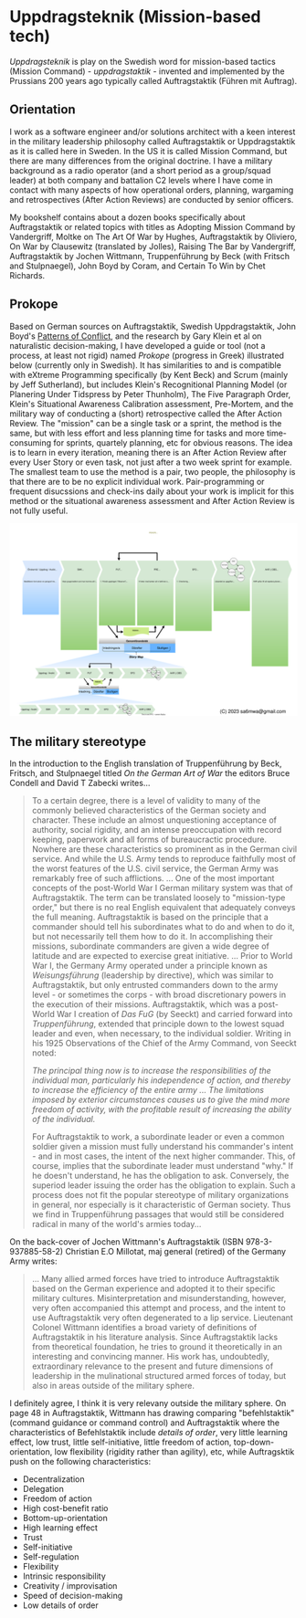 # Uppdragsteknik (Mission-based tech)

*Uppdragsteknik* is play on the Swedish word for mission-based tactics (Mission
Command) - *uppdragstaktik* - invented and implemented by the Prussians 200
years ago typically called Auftragstaktik (Führen mit Auftrag).

## Orientation

I work as a software engineer and/or solutions architect with a keen interest
in the military leadership philosophy called Auftragstaktik or Uppdragstaktik
as it is called here in Sweden. In the US it is called Mission Command, but
there are many differences from the original doctrine. I have a military
background as a radio operator (and a short period as a group/squad leader) at
both company and battalion C2 levels where I have come in contact with many
aspects of how operational orders, planning, wargaming and retrospectives
(After Action Reviews) are conducted by senior officers.

My bookshelf contains about a dozen books specifically about Auftragstaktik or
related topics with titles as Adopting Mission Command by Vandergriff, Moltke
on The Art Of War by Hughes, Auftragstaktik by Oliviero, On War by Clausewitz
(translated by Jolles), Raising The Bar by Vandergriff, Auftragstaktik by
Jochen Wittmann, Truppenführung by Beck (with Fritsch and Stulpnaegel), John
Boyd by Coram, and Certain To Win by Chet Richards.

## Prokope

Based on German sources on Auftragstaktik, Swedish Uppdragstaktik,
John Boyd's [Patterns of Conflict](http://www.projectwhitehorse.com/pdfs/boyd/patterns%20of%20conflict.pdf), and the research by Gary Klein et al on naturalistic decision-making, I have
developed a guide or tool (not a process, at least not rigid) named *Prokope*
(progress in Greek) illustrated below (currently only in Swedish). It has
similarities to and is compatible with eXtreme Programming specifically (by Kent
Beck) and Scrum (mainly by Jeff Sutherland), but includes Klein's Recognitional
Planning Model (or Planering Under Tidspress by Peter Thunholm), The Five
Paragraph Order, Klein's Situational Awareness Calibration assessment,
Pre-Mortem, and the military way of conducting a (short) retrospective called
the After Action Review. The "mission" can be a single task or a sprint, the
method is the same, but with less effort and less planning time for tasks and
more time-consuming for sprints, quartely planning, etc for obvious reasons.
The idea is to learn in every iteration, meaning there is an After Action
Review after every User Story or even task, not just after a two week sprint
for example. The smallest team to use the method is a pair, two people, the
philosophy is that there are to be no explicit individual work.
Pair-programming or frequent disucssions and check-ins daily about your work is
implicit for this method or the situational awareness assessment and After
Action Review is not fully useful.

![PROKOPE](prokope.svg)

## The military stereotype 

In the introduction to the English translation of Truppenführung by Beck,
Fritsch, and Stulpnaegel titled *On the German Art of War* the editors Bruce
Condell and David T Zabecki writes...

> To a certain degree, there is a level of validity to many of the commonly
> believed characteristics of the German society and character. These include an
> almost unquestioning acceptance of authority, social rigidity, and an intense
> preoccupation with record keeping, paperwork and all forms of bureaucractic
> procedure. Nowhere are these characteristics so prominent as in the German
> civil service. And while the U.S. Army tends to reproduce faithfully most of
> the worst features of the U.S. civil service, the German Army was remarkably
> free of such afflictions.
> ...
> One of the most important concepts of the post-World War I German military
> system was that of Auftragstaktik. The term can be translated loosely to
> "mission-type order," but there is no real English equivalent that adequately
> conveys the full meaning. Auftragstaktik is based on the principle that a
> commander should tell his subordinates what to do and when to do it, but not
> necessarily tell them how to do it. In accomplishing their missions,
> subordinate commanders are given a wide degree of latitude and are expected to
> exercise great initiative.
> ...
> Prior to World War I, the Germany Army operated under a principle known as
> *Weisungsführung* (leadership by directive), which was similar to
> Auftragstaktik, but only entrusted commanders down to the army level - or
> sometimes the corps - with broad discretionary powers in the execution of
> their missions. Auftragstaktik, which was a post-World War I creation of *Das
> FuG* (by Seeckt) and carried forward into *Truppenführung*, extended that
> principle down to the lowest squad leader and even, when necessary, to the
> individual soldier. Writing in his 1925 Observations of the Chief of the
> Army Command, von Seeckt noted:
>
> *The principal thing now is to increase the responsibilities of the individual
> man, particularly his independence of action, and thereby to increase the
> efficiency of the entire army ... The limitations imposed by exterior
> circumstances causes us to give the mind more freedom of activity, with the
> profitable result of increasing the ability of the individual.*
>
> For Auftragstaktik to work, a subordinate leader or even a common soldier
> given a mission must fully understand his commander's intent - and in most
> cases, the intent of the next higher commander. This, of course, implies that
> the subordinate leader must understand "why." If he doesn't understand, he
> has the obligation to ask. Conversely, the superiod leader issuing the order
> has the obligation to explain. Such a process does not fit the popular
> stereotype of military organizations in general, nor especially is it
> characteristic of German society. Thus we find in Truppenführung passages
> that would still be considered radical in many of the world's armies today...

On the back-cover of Jochen Wittmann's Auftragstaktik (ISBN 978-3-937885-58-2)
Christian E.O Millotat, maj general (retired) of the Germany Army writes:

> ... Many allied armed forces have tried to introduce Auftragstaktik based on
> the German experience and adopted it to their specific military cultures.
> Misinterpretation and misunderstanding, however, very often accompanied this
> attempt and process, and the intent to use Auftragstaktik very often
> degenerated to a lip service. Lieutenant Colonel Wittmann identifies a broad
> variety of definitions of Auftragstaktik in his literature analysis. Since
> Auftragstaktik lacks from theoretical foundation, he tries to ground it
> theoretically in an interesting and convincing manner.  His work has,
> undoubtedly, extraordinary relevance to the present and future dimensions of
> leadership in the mulinational structured armed forces of today, but also in
> areas outside of the military sphere.

I definitely agree, I think it is very relevany outside the military sphere. On page 48 in Auftragstaktik, Wittmann has drawing comparing "befehlstaktik" (command guidance or command control) and Auftragstaktik where the characteristics of Befehlstaktik include *details of order*, very little learning effect, low trust, little self-initiative, little freedom of action, top-down-orientation, low flexibility (rigidity rather than agility), etc, while Auftragsktik push on the following characteristics:

* Decentralization
* Delegation
* Freedom of action
* High cost-benefit ratio
* Bottom-up-orientation
* High learning effect
* Trust
* Self-initiative
* Self-regulation
* Flexibility
* Intrinsic responsibility
* Creativity / improvisation
* Speed of decision-making
* Low details of order

